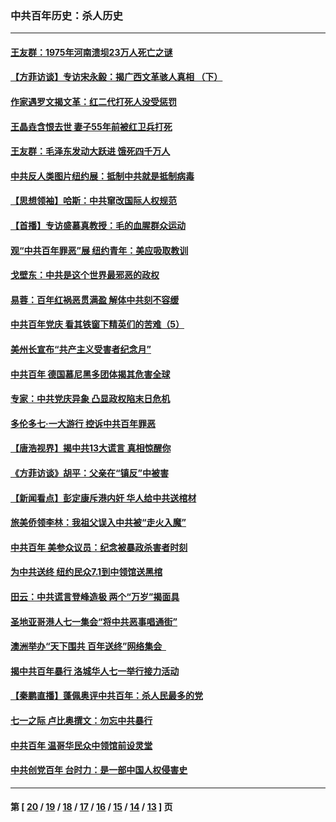 ### 中共百年历史：杀人历史
---
#### [王友群：1975年河南溃坝23万人死亡之谜](../../pages/nf1176106/n13231576.md?09170430) 
#### [【方菲访谈】专访宋永毅：揭广西文革骇人真相 （下）](../../pages/nf1176106/n13209074.md?09170430) 
#### [作家遇罗文揭文革：红二代打死人没受惩罚](../../pages/nf1176106/n13205254.md?09170430) 
#### [王晶垚含恨去世 妻子55年前被红卫兵打死](../../pages/nf1176106/n13203590.md?09170430) 
#### [王友群：毛泽东发动大跃进 饿死四千万人](../../pages/nf1176106/n13177158.md?09170430) 
#### [中共反人类图片纽约展：抵制中共就是抵制病毒](../../pages/nf1176106/n13115371.md?09170430) 
#### [【思想领袖】哈斯：中共窜改国际人权规范](../../pages/nf1176106/n13053647.md?09170430) 
#### [【首播】专访盛慕真教授：毛的血腥群众运动](../../pages/nf1176106/n13091782.md?09170430) 
#### [观“中共百年罪恶”展 纽约青年：美应吸取教训](../../pages/nf1176106/n13085246.md?09170430) 
#### [戈壁东：中共是这个世界最邪恶的政权](../../pages/nf1176106/n13085641.md?09170430) 
#### [易蓉：百年红祸恶贯满盈 解体中共刻不容缓](../../pages/nf1176106/n13084455.md?09170430) 
#### [中共百年党庆 看其铁窗下精英们的苦难（5）](../../pages/nf1176106/n13076766.md?09170430) 
#### [美州长宣布“共产主义受害者纪念月”](../../pages/nf1176106/n13074024.md?09170430) 
#### [中共百年 德国慕尼黑多团体揭其危害全球](../../pages/nf1176106/n13068873.md?09170430) 
#### [专家：中共党庆异象 凸显政权陷末日危机](../../pages/nf1176106/n13067084.md?09170430) 
#### [多伦多七·一大游行 控诉中共百年罪恶](../../pages/nf1176106/n13062043.md?09170430) 
#### [【唐浩视界】揭中共13大谎言 真相惊醒你](../../pages/nf1176106/n13065208.md?09170430) 
#### [《方菲访谈》胡平：父亲在“镇反”中被害](../../pages/nf1176106/n13064114.md?09170430) 
#### [【新闻看点】彭定康斥港内奸 华人给中共送棺材](../../pages/nf1176106/n13064230.md?09170430) 
#### [旅美侨领李林：我祖父误入中共被“走火入魔”](../../pages/nf1176106/n13062777.md?09170430) 
#### [中共百年 美参众议员：纪念被暴政杀害者时刻](../../pages/nf1176106/n13063735.md?09170430) 
#### [为中共送终 纽约民众7.1到中领馆送黑棺](../../pages/nf1176106/n13062573.md?09170430) 
#### [田云：中共谎言登峰造极 两个“万岁”揭面具](../../pages/nf1176106/n13062013.md?09170430) 
#### [圣地亚哥港人七一集会“将中共恶事唱通街”](../../pages/nf1176106/n13062681.md?09170430) 
#### [澳洲举办“天下围共 百年送终”网络集会  ](../../pages/nf1176106/n13054366.md?09170430) 
#### [揭中共百年暴行 洛城华人七一举行接力活动](../../pages/nf1176106/n13061979.md?09170430) 
#### [【秦鹏直播】蓬佩奥评中共百年：杀人民最多的党](../../pages/nf1176106/n13061736.md?09170430) 
#### [七一之际 卢比奥撰文：勿忘中共暴行](../../pages/nf1176106/n13061044.md?09170430) 
#### [中共百年 温哥华民众中领馆前设灵堂](../../pages/nf1176106/n13061399.md?09170430) 
#### [中共创党百年 台时力：是一部中国人权侵害史](../../pages/nf1176106/n13060687.md?09170430) 

---
#### 第 [ [20](./20.md?09170430) / [19](./19.md?09170430) / [18](./18.md?09170430) / [17](./17.md?09170430) / [16](./16.md?09170430) / [15](./15.md?09170430) / [14](./14.md?09170430) / [13](./13.md?09170430) ] 页
